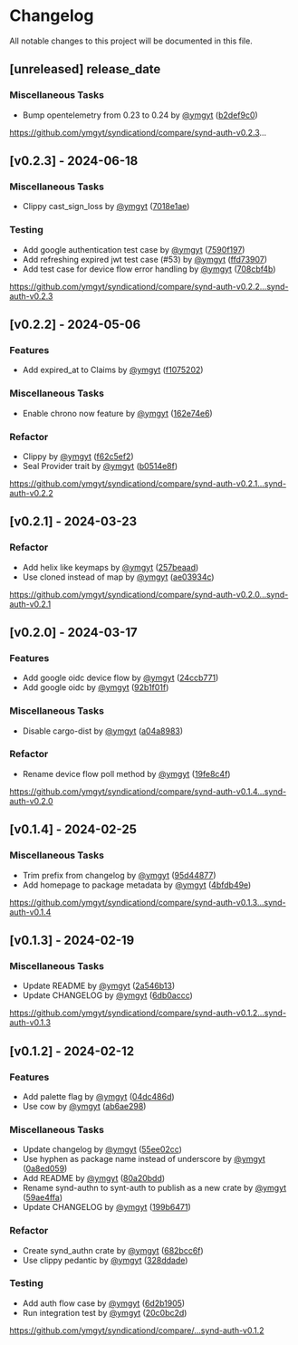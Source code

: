 # Changelog

All notable changes to this project will be documented in this file.

## [unreleased] __release_date__

### Miscellaneous Tasks

- Bump opentelemetry from 0.23 to 0.24 by [@ymgyt](https://github.com/ymgyt) ([b2def9c0](https://github.com/ymgyt/syndicationd/commit/b2def9c07c1dc2f50987831cdbac1bdc4be44791))

https://github.com/ymgyt/syndicationd/compare/synd-auth-v0.2.3...


## [v0.2.3] - 2024-06-18

### Miscellaneous Tasks

- Clippy cast_sign_loss by [@ymgyt](https://github.com/ymgyt) ([7018e1ae](https://github.com/ymgyt/syndicationd/commit/7018e1ae0604cb236bb79dcda3d43d3dfd17ecaa))

### Testing

- Add google authentication test case by [@ymgyt](https://github.com/ymgyt) ([7590f197](https://github.com/ymgyt/syndicationd/commit/7590f197e1aea294b04f56b6fd370e8e6086f1c9))
- Add refreshing expired jwt test case (#53) by [@ymgyt](https://github.com/ymgyt) ([ffd73907](https://github.com/ymgyt/syndicationd/commit/ffd73907b88aab2c044362c0debdfa9b012571bd))
- Add test case for device flow error handling by [@ymgyt](https://github.com/ymgyt) ([708cbf4b](https://github.com/ymgyt/syndicationd/commit/708cbf4b0877ca5c75b9dcfc8496aefc2b63bed3))

https://github.com/ymgyt/syndicationd/compare/synd-auth-v0.2.2...synd-auth-v0.2.3


## [v0.2.2] - 2024-05-06

### Features

- Add expired_at to Claims by [@ymgyt](https://github.com/ymgyt) ([f1075202](https://github.com/ymgyt/syndicationd/commit/f10752025fd13903cc1bdcefd489fcf71d681f80))

### Miscellaneous Tasks

- Enable chrono now feature by [@ymgyt](https://github.com/ymgyt) ([162e74e6](https://github.com/ymgyt/syndicationd/commit/162e74e648108da9f678af69c784e9b0030b1d5b))

### Refactor

- Clippy by [@ymgyt](https://github.com/ymgyt) ([f62c5ef2](https://github.com/ymgyt/syndicationd/commit/f62c5ef2b93cd129ca844ef43492acb7c3b9786d))
- Seal Provider trait by [@ymgyt](https://github.com/ymgyt) ([b0514e8f](https://github.com/ymgyt/syndicationd/commit/b0514e8f934682ecb77ae87603bcd278b4a5ce0b))

https://github.com/ymgyt/syndicationd/compare/synd-auth-v0.2.1...synd-auth-v0.2.2


## [v0.2.1] - 2024-03-23

### Refactor

- Add helix like keymaps by [@ymgyt](https://github.com/ymgyt) ([257beaad](https://github.com/ymgyt/syndicationd/commit/257beaad941844b931140d8b967812cf41ce2e22))
- Use cloned instead of map by [@ymgyt](https://github.com/ymgyt) ([ae03934c](https://github.com/ymgyt/syndicationd/commit/ae03934c155b370ac3bc6f538787c7ea972d7b6f))

https://github.com/ymgyt/syndicationd/compare/synd-auth-v0.2.0...synd-auth-v0.2.1


## [v0.2.0] - 2024-03-17

### Features

- Add google oidc device flow by [@ymgyt](https://github.com/ymgyt) ([24ccb771](https://github.com/ymgyt/syndicationd/commit/24ccb7711a3ef274671e49ad459cec48e66664fd))
- Add google oidc by [@ymgyt](https://github.com/ymgyt) ([92b1f01f](https://github.com/ymgyt/syndicationd/commit/92b1f01f5786a98ae7f35d9b3ea997aa7e3cccba))

### Miscellaneous Tasks

- Disable cargo-dist by [@ymgyt](https://github.com/ymgyt) ([a04a8983](https://github.com/ymgyt/syndicationd/commit/a04a89839d6d3000799c648361b7a3f5db60ede9))

### Refactor

- Rename device flow poll method by [@ymgyt](https://github.com/ymgyt) ([19fe8c4f](https://github.com/ymgyt/syndicationd/commit/19fe8c4fbce84cc8dab6678d38653fa304bd26ff))

https://github.com/ymgyt/syndicationd/compare/synd-auth-v0.1.4...synd-auth-v0.2.0


## [v0.1.4] - 2024-02-25

### Miscellaneous Tasks

- Trim prefix from changelog by [@ymgyt](https://github.com/ymgyt) ([95d44877](https://github.com/ymgyt/syndicationd/commit/95d448773ec7ab009fbece0928854364679b6f2c))
- Add homepage to package metadata by [@ymgyt](https://github.com/ymgyt) ([4bfdb49e](https://github.com/ymgyt/syndicationd/commit/4bfdb49e317e18ff6345ce1b8e8071f0497a1a5f))

https://github.com/ymgyt/syndicationd/compare/synd-auth-v0.1.3...synd-auth-v0.1.4


## [v0.1.3] - 2024-02-19

### Miscellaneous Tasks

- Update README by [@ymgyt](https://github.com/ymgyt) ([2a546b13](https://github.com/ymgyt/syndicationd/commit/2a546b136dfa4284168025e1a909ac0c81a630bd))
- Update CHANGELOG by [@ymgyt](https://github.com/ymgyt) ([6db0accc](https://github.com/ymgyt/syndicationd/commit/6db0accc0333a97ed07ba1b653f0fed71c4da7f5))

https://github.com/ymgyt/syndicationd/compare/synd-auth-v0.1.2...synd-auth-v0.1.3


## [v0.1.2] - 2024-02-12

### Features

- Add palette flag by [@ymgyt](https://github.com/ymgyt) ([04dc486d](https://github.com/ymgyt/syndicationd/commit/04dc486d0ab3043e021e164e70f5fe081e3c464d))
- Use cow by [@ymgyt](https://github.com/ymgyt) ([ab6ae298](https://github.com/ymgyt/syndicationd/commit/ab6ae298abeda1d7d3c67939bc70f0d2269e8654))

### Miscellaneous Tasks

- Update changelog by [@ymgyt](https://github.com/ymgyt) ([55ee02cc](https://github.com/ymgyt/syndicationd/commit/55ee02cc2d1e6c31bada610ea0b6e00a7b035753))
- Use hyphen as package name instead of underscore by [@ymgyt](https://github.com/ymgyt) ([0a8ed059](https://github.com/ymgyt/syndicationd/commit/0a8ed05997790f9f05c932c92fa2b2b2d74065a9))
- Add README by [@ymgyt](https://github.com/ymgyt) ([80a20bdd](https://github.com/ymgyt/syndicationd/commit/80a20bddaaa8a20904a0d4bd92a6643f2c8fce03))
- Rename synd-authn to synt-auth to publish as a new crate by [@ymgyt](https://github.com/ymgyt) ([59ae4ffa](https://github.com/ymgyt/syndicationd/commit/59ae4ffa51f5323fa4a3aae5e30e950b15730519))
- Update CHANGELOG by [@ymgyt](https://github.com/ymgyt) ([199b6471](https://github.com/ymgyt/syndicationd/commit/199b6471f1c0097d662d3c1ee5ceb3e97b53d0c5))

### Refactor

- Create synd_authn crate by [@ymgyt](https://github.com/ymgyt) ([682bcc6f](https://github.com/ymgyt/syndicationd/commit/682bcc6ff3c035be566dea99d2487e0173537c8d))
- Use clippy pedantic by [@ymgyt](https://github.com/ymgyt) ([328ddade](https://github.com/ymgyt/syndicationd/commit/328ddadebbad5381271c5e84cce2d6888252e70c))

### Testing

- Add auth flow case by [@ymgyt](https://github.com/ymgyt) ([6d2b1905](https://github.com/ymgyt/syndicationd/commit/6d2b1905d9b06bd9ed670f210cd590f89405c37c))
- Run integration test by [@ymgyt](https://github.com/ymgyt) ([20c0bc2d](https://github.com/ymgyt/syndicationd/commit/20c0bc2d31a938d3103fafedba5a10b4a9bba9ae))

https://github.com/ymgyt/syndicationd/compare/...synd-auth-v0.1.2


<!-- generated by git-cliff -->
